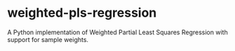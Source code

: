 # weighted-pls-regression
A Python implementation of Weighted Partial Least Squares Regression with support for sample weights.
